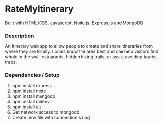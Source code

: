 # RateMyItinerary
Built with HTML/CSS, Javascript, Node.js, Express.js and MongoDB

### Description
An Itinerary web app to allow people to create and share itineraries
from where they are locally. Locals know the area best and can help visitors
find whole in the wall restuarants, hidden hiking trails, or assist avoiding
tourist traps. 

### Dependencies / Setup
1. npm install express
2. npm install node
3. npm install mongodb
4. npm install dotenv
5. npm install ejs
6. Get network access to mongodb
7. Create .env file with connection string